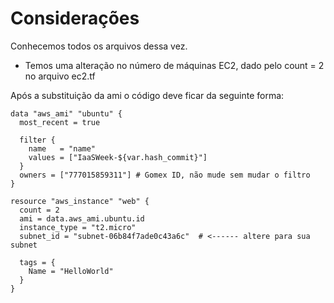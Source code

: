# Considerações

Conhecemos todos os arquivos dessa vez.

- Temos uma alteração no número de máquinas EC2, dado pelo count = 2 no arquivo ec2.tf

Após a substituição da ami o código deve ficar da seguinte forma:

``` 
data "aws_ami" "ubuntu" {
  most_recent = true

  filter {
    name   = "name"
    values = ["IaaSWeek-${var.hash_commit}"]
  }
  owners = ["777015859311"] # Gomex ID, não mude sem mudar o filtro
}

resource "aws_instance" "web" {
  count = 2
  ami = data.aws_ami.ubuntu.id
  instance_type = "t2.micro"
  subnet_id = "subnet-06b84f7ade0c43a6c"  # <------ altere para sua subnet
  
  tags = {
    Name = "HelloWorld"
  }
}
```